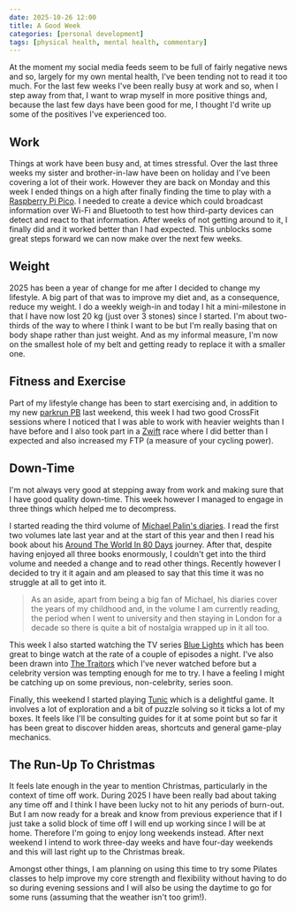 ```yaml
---
date: 2025-10-26 12:00
title: A Good Week
categories: [personal development]
tags: [physical health, mental health, commentary]
---
```


At the moment my social media feeds seem to be full of fairly negative news and so, largely for my own mental health, I've been tending not to read it too much. For the last few weeks I've been really busy at work and so, when I step away from that, I want to wrap myself in more positive things and, because the last few days have been good for me, I thought I'd write up some of the positives I've experienced too.

## Work

Things at work have been busy and, at times stressful. Over the last three weeks my sister and brother-in-law have been on holiday and I've been covering a lot of their work. However they are back on Monday and this week I ended things on a high after finally finding the time to play with a [Raspberry Pi Pico](https://www.raspberrypi.com/documentation/microcontrollers/pico-series.html). I needed to create a device which could broadcast information over Wi-Fi and Bluetooth to test how third-party devices can detect and react to that information. After weeks of not getting around to it, I finally did and it worked better than I had expected. This unblocks some great steps forward we can now make over the next few weeks.

## Weight

2025 has been a year of change for me after I decided to change my lifestyle. A big part of that was to improve my diet and, as a consequence, reduce my weight. I do a weekly weigh-in and today I hit a mini-milestone in that I have now lost 20 kg (just over 3 stones) since I started. I'm about two-thirds of the way to where I think I want to be but I'm really basing that on body shape rather than just weight. And as my informal measure, I'm now on the smallest hole of my belt and getting ready to replace it with a smaller one.

## Fitness and Exercise

Part of my lifestyle change has been to start exercising and, in addition to my new [parkrun PB](2025-10-18-10-k-looming/) last weekend, this week I had two good CrossFit sessions where I noticed that I was able to work with heavier weights than I have before and I also took part in a [Zwift](https://www.zwift.com/uk) race where I did better than I expected and also increased my FTP (a measure of your cycling power).

## Down-Time

I'm not always very good at stepping away from work and making sure that I have good quality down-time. This week however I managed to engage in three things which helped me to decompress.

I started reading the third volume of [Michael Palin's diaries](https://www.themichaelpalin.com/my-diaries/my-diaries-travelling-to-work/). I read the first two volumes late last year and at the start of this year and then I read his book about his [Around The World In 80 Days](https://palinstravels.co.uk/journeys/journey-around-the-world-in-80-days/) journey. After that, despite having enjoyed all three books enormously, I couldn't get into the third volume and needed a change and to read other things. Recently however I decided to try it it again and am pleased to say that this time it was no struggle at all to get into it.

> As an aside, apart from being a big fan of Michael, his diaries cover the years of my childhood and, in the volume I am currently reading, the period when I went to university and then staying in London for a decade so there is quite a bit of nostalgia wrapped up in it all too.

This week I also started watching the TV series [Blue Lights](https://en.wikipedia.org/wiki/Blue_Lights_(2023_TV_series)) which has been great to binge watch at the rate of a couple of episodes a night. I've also been drawn into [The Traitors](https://en.wikipedia.org/wiki/The_Traitors_(British_TV_series)) which I've never watched before but a celebrity version was tempting enough for me to try. I have a feeling I might be catching up on some previous, non-celebrity, series soon.

Finally, this weekend I started playing [Tunic](https://en.wikipedia.org/wiki/Tunic_(video_game)) which is a delightful game. It involves a lot of exploration and a bit of puzzle solving so it ticks a lot of my boxes. It feels like I'll be consulting guides for it at some point but so far it has been great to discover hidden areas, shortcuts and general game-play mechanics.

## The Run-Up To Christmas

It feels late enough in the year to mention Christmas, particularly in the context of time off work. During 2025 I have been really bad about taking any time off and I think I have been lucky not to hit any periods of burn-out. But I am now ready for a break and know from previous experience that if I just take a solid block of time off I will end up working since I will be at home. Therefore I'm going to enjoy long weekends instead. After next weekend I intend to work three-day weeks and have four-day weekends and this will last right up to the Christmas break.

Amongst other things, I am planning on using this time to try some Pilates classes to help improve my core strength and flexibility without having to do so during evening sessions and I will also be using the daytime to go for some runs (assuming that the weather isn't too grim!).
